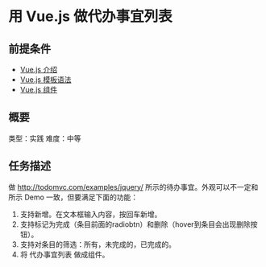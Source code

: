 # 用 Vue.js 做代办事宜列表
## 前提条件  
* [Vue.js 介绍](http://www.jianshu.com/p/cfdccd2cd057)
* [Vue.js 模板语法](http://www.jianshu.com/p/f3c6a32d5cf6)
* [Vue.js 组件](http://www.jianshu.com/p/4723049d5586)

## 概要
类型：实践
难度：中等  

## 任务描述
做 http://todomvc.com/examples/jquery/ 所示的待办事宜。外观可以不一定和所示 Demo 一致，但要满足下面的功能：
1. 支持新增。在文本框输入内容，按回车新增。
1. 支持标记为完成（条目前面的radiobtn）和删除（hover到条目会出现删除按钮）。
1. 支持对条目的筛选：所有，未完成的，已完成的。
1. 将 代办事宜列表 做成组件。

